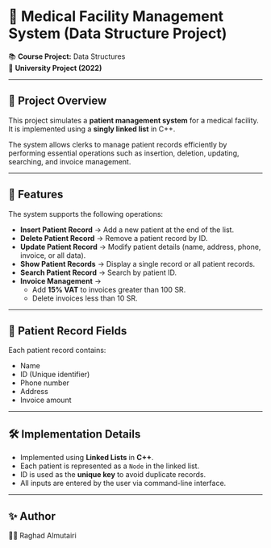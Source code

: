 # 🏥 Medical Facility Management System (Data Structure Project)

📚 **Course Project:** Data Structures  
🏫 **University Project (2022)**  

---

## 📖 Project Overview
This project simulates a **patient management system** for a medical facility.  
It is implemented using a **singly linked list** in C++.  

The system allows clerks to manage patient records efficiently by performing essential operations such as insertion, deletion, updating, searching, and invoice management.

---

## 🔹 Features
The system supports the following operations:

- **Insert Patient Record** → Add a new patient at the end of the list.  
- **Delete Patient Record** → Remove a patient record by ID.  
- **Update Patient Record** → Modify patient details (name, address, phone, invoice, or all data).  
- **Show Patient Records** → Display a single record or all patient records.  
- **Search Patient Record** → Search by patient ID.  
- **Invoice Management** →  
  - Add **15% VAT** to invoices greater than 100 SR.  
  - Delete invoices less than 10 SR.  

---

## 🔑 Patient Record Fields
Each patient record contains:
- Name  
- ID (Unique identifier)  
- Phone number  
- Address  
- Invoice amount  

---

## 🛠️ Implementation Details
- Implemented using **Linked Lists** in **C++**.  
- Each patient is represented as a `Node` in the linked list.  
- ID is used as the **unique key** to avoid duplicate records.  
- All inputs are entered by the user via command-line interface.

---

## ✨ Author

👩‍💻 Raghad Almutairi

